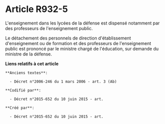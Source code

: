 # Article R932-5

L'enseignement dans les lycées de la défense est dispensé notamment par des professeurs de l'enseignement public.

Le détachement des personnels de direction d'établissement d'enseignement ou de formation et des professeurs de
l'enseignement public est prononcé par le ministre chargé de l'éducation, sur demande du ministre de la défense.

**Liens relatifs à cet article**

	**Anciens textes**:

	  - Décret n°2006-246 du 1 mars 2006 - art. 3 (Ab)

	**Codifié par**:

	  - Décret n°2015-652 du 10 juin 2015 - art.

	**Créé par**:

	  - Décret n°2015-652 du 10 juin 2015 - art.

